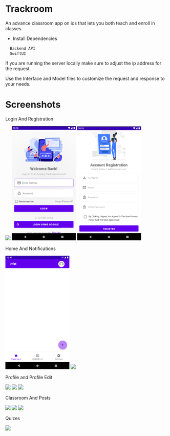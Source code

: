 # Trackroom
An advance classroom app on ios that lets you both teach and enroll in classes. 

- Install Dependencies
```
  Backend API
  SwiftUI
``` 

If you are running the server locally make sure to adjust the ip address for the request.

Use the Interface and Model files to customize the request and response to your needs.

# Screenshots

Login And Registration

<img src="Screenshot/0.PNG" width="200"> <img src="Screenshot/1.PNG" width="200"> <img src="Screenshot/2.PNG" width="200">

Home And Notifications

<img src="Screenshot/3.PNG" width="200"> <img src="Screenshot/4.PNG" width="200">

Profile and Profile Edit

<img src="Screenshot/5.PNG" width="200"> <img src="Screenshot/6.PNG" width="200"> <img src="Screenshot/7.PNG" width="200">

Classroom And Posts

<img src="Screenshot/8.PNG" width="200"> <img src="Screenshot/9.PNG" width="200"> <img src="Screenshot/10.PNG" width="200">


Quizes

<img src="Screenshot/11.PNG" width="200">

